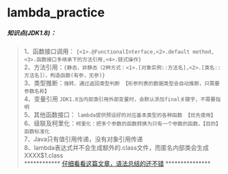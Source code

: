 # lambda_practice

##### 知识点(JDK1.8)：
>1、函数接口调用： `{<1>.@FunctionalInterface,<2>.default method,<3>.函数接口多继承下的方法引用,<4>.链式操作}`<br/>
>2、方法引用：`{静态，非静态（2种方式：<1>.[对象实例::方法名],<2>.[类名::方法名]），构造函数(有参，无参)}`<br/>
>3、类型推断：`强转、通过返回类型判断 【形参列表的数据类型会自动推断，只需要参数名称】`<br/>
>4、变量引用 `JDK1.8当内部类引用外部变量时，会默认添加final关键字，不需要指明`<br/>
>5、其他函数接口： `lambda提供预设好的对应基本类型的各种函数 【优先使用】`<br/>
>6、级联及柯里化：`柯里化：把多个参数的函数转换为只有一个参数的函数，【目的】函数标准化`<br/>
>7、Java只有值引用传递，没有对象引用传递<br/>
>8、lambda表达式并不会生成额外的.class文件，而匿名内部类会生成XXXX$1.class<br/>
************ [仔细看看这篇文章，语法总结的还不错](https://blog.csdn.net/zymx14/article/details/70175746) ***************
